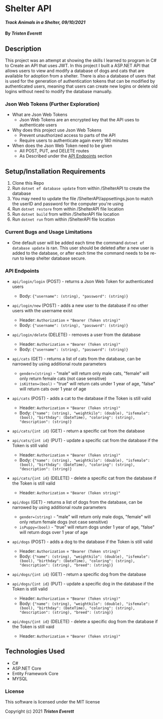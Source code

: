 # Shelter API

#### _Track Animals in a Shelter, 09/10/2021_

#### By _**Tristen Everett**_

## Description

This project was an attempt at showing the skills I learned to program in C# to Create an API that uses JWT. In this project I built a ASP.NET API that allows users to view and modify a database of dogs and cats that are available for adoption from a shelter. There is also a database of users that is used for the generation of authentication tokens that can be modified by authenticated users, meaning that users can create new logins or delete old logins without need to modify the database manually.

### Json Web Tokens (Further Exploration)

* What are Json Web Tokens
   * Json Web Tokens are an encrypted key that the API uses to authenticate users
* Why does this project use Json Web Tokens
   * Prevent unauthorized access to parts of the API
   * Require users to authenticate again every 180 minutes
* When does the Json Web Token need to be given
   * All POST, PUT, and DELETE routes
   * As Described under the [API Endpoints](#api-endpoints) section

## Setup/Installation Requirements

1. Clone this Repo
2. Run `dotnet ef database update` from within /ShelterAPI to create the database
3. You may need to update the file /ShelterAPI/appsettings.json to match the userID and password for the computer you're using
4. Run `dotnet restore` from within /ShelterAPI file location
5. Run `dotnet build` from within /ShelterAPI file location
6. Run `dotnet run` from within /ShelterAPI file location

### Current Bugs and Usage Limitations

* One default user will be added each time the command `dotnet ef database update` is ran. This user should be deleted after a new user is added to the database, or after each time the command needs to be re-run to keep shelter database secure.

### API Endpoints

* `api/login/login` (POST) - returns a Json Web Token for authenticated users
   * Body: `{"username": (string), "password": (string)}`
* `api/login/new` (POST) - adds a new user to the database if no other users with the username exist
   * Header: `Authorization` = `"Bearer (Token string)"`
   * Body: `{"username": (string), "password": (string)}`
* `api/login/delete` (DELETE) - removes a user from the database
   * Header: `Authorization` = `"Bearer (Token string)"`
   * Body: `{"username": (string), "password": (string)}`

* `api/cats` (GET) - returns a list of cats from the database, can be narrowed by using additional route parameters
   * `gender=(string)` - "male" will return only male cats, "female" will only return female cats (not case sensitive)
   * `isKitten=(bool)` - "true" will return cats under 1 year of age, "false" will return cats over 1 year of age
* `api/cats` (POST) - adds a cat to the database if the Token is still valid
   * Header: `Authorization` = `"Bearer (Token string)"`
   * Body: `{"name": (string), "weightkilo": (double), "isfemale": (bool), "birthday": (DateTime), "coloring": (string), "description": (string)}`
* `api/cats/{int id}` (GET) - return a specific cat from the database
* `api/cats/{int id}` (PUT) - update a specific cat from the database if the Token is still valid
   * Header: `Authorization` = `"Bearer (Token string)"`
   * Body: `{"name": (string), "weightkilo": (double), "isfemale": (bool), "birthday": (DateTime), "coloring": (string), "description": (string)}`
* `api/cats/{int id}` (DELETE) - delete a specific cat from the database if the Token is still valid
   * Header: `Authorization` = `"Bearer (Token string)"`

* `api/dogs` (GET) - returns a list of dogs from the database, can be narrowed by using additional route parameters
   * `gender=(string)` - "male" will return only male dogs, "female" will only return female dogs (not case sensitive)
   * `isPuppy=(bool)` - "true" will return dogs under 1 year of age, "false" will return dogs over 1 year of age
* `api/dogs` (POST) - adds a dog to the database if the Token is still valid
   * Header: `Authorization` = `"Bearer (Token string)"`
   * Body: `{"name": (string), "weightkilo": (double), "isfemale": (bool), "birthday": (DateTime), "coloring": (string), "description": (string), "breed": (string)}`
* `api/dogs/{int id}` (GET) - return a specific dog from the database
* `api/dogs/{int id}` (PUT) - update a specific dog in the database if the Token is still valid
   * Header: `Authorization` = `"Bearer (Token string)"`
   * Body: `{"name": (string), "weightkilo": (double), "isfemale": (bool), "birthday": (DateTime), "coloring": (string), "description": (string), "breed": (string)}`
* `api/dogs/{int id}` (DELETE) - delete a specific dog from the database if the Token is still vaid
   * Header: `Authorization` = `"Bearer (Token string)"`

## Technologies Used

* C#
* ASP.NET Core
* Entity Framework Core
* MYSQL

### License

This software is licensed under the MIT license

Copyright (c) 2021 **_Tristen Everett_**